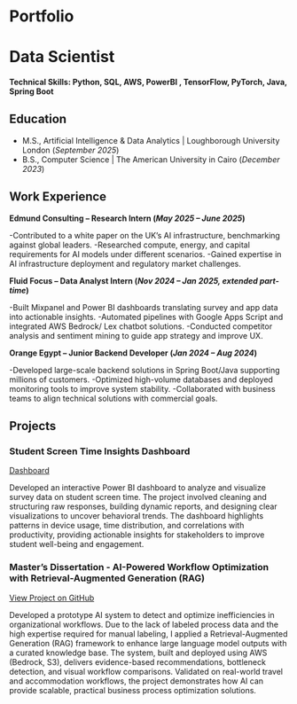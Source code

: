 # Portfolio


# Data Scientist

#### Technical Skills: Python, SQL, AWS, PowerBI , TensorFlow, PyTorch, Java, Spring Boot

## Education					       		
- M.S., Artificial Intelligence & Data Analytics	| Loughborough University London (_September 2025_)	 			        		
- B.S., Computer Science | The American University in Cairo (_December 2023_)

## Work Experience
**Edmund Consulting – Research Intern (_May 2025 – June 2025_)**

-Contributed to a white paper on the UK’s AI infrastructure, benchmarking against global leaders.
-Researched compute, energy, and capital requirements for AI models under different scenarios.
-Gained expertise in AI infrastructure deployment and regulatory market challenges.

**Fluid Focus – Data Analyst Intern (_Nov 2024 – Jan 2025, extended part-time_)**

-Built Mixpanel and Power BI dashboards translating survey and app data into actionable insights.
-Automated pipelines with Google Apps Script and integrated AWS Bedrock/ Lex chatbot solutions.
-Conducted competitor analysis and sentiment mining to guide app strategy and improve UX.

**Orange Egypt – Junior Backend Developer (_Jan 2024 – Aug 2024_)**

-Developed large-scale backend solutions in Spring Boot/Java supporting millions of customers.
-Optimized high-volume databases and deployed monitoring tools to improve system stability.
-Collaborated with business teams to align technical solutions with commercial goals.

## Projects

### Student Screen Time Insights Dashboard

[Dashboard](https://app.powerbi.com/view?r=eyJrIjoiYzc2YjYxNWQtNTRkOC00MTQ3LTg2ZWYtYmY4MGQyZjE5NjlhIiwidCI6IjkzNzI1ZGI0LTFiZjEtNGZiYi05NGFmLWFkNmMwMjUxYTAxOCJ9&pageName=0164315c22d8b9d981e7)

Developed an interactive Power BI dashboard to analyze and visualize survey data on student screen time. The project involved cleaning and structuring raw responses, building dynamic reports, and designing clear visualizations to uncover behavioral trends. The dashboard highlights patterns in device usage, time distribution, and correlations with productivity, providing actionable insights for stakeholders to improve student well-being and engagement.

### Master’s Dissertation - AI-Powered Workflow Optimization with Retrieval-Augmented Generation (RAG)

[View Project on GitHub](Link)

Developed a prototype AI system to detect and optimize inefficiencies in organizational workflows. Due to the lack of labeled process data and the high expertise required for manual labeling, I applied a Retrieval-Augmented Generation (RAG) framework to enhance large language model outputs with a curated knowledge base. The system, built and deployed using AWS (Bedrock, S3), delivers evidence-based recommendations, bottleneck detection, and visual workflow comparisons. Validated on real-world travel and accommodation workflows, the project demonstrates how AI can provide scalable, practical business process optimization solutions.


